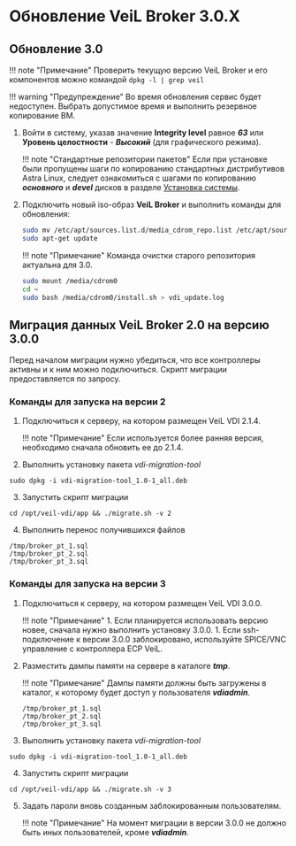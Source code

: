 # Обновление VeiL Broker 3.0.X

## Обновление 3.0

!!! note "Примечание"
    Проверить текущую версию VeiL Broker и его компонентов можно командой `dpkg -l | grep veil`

!!! warning "Предупреждение"
    Во время обновления сервис будет недоступен. Выбрать допустимое время и выполнить резервное копирование ВМ.

1. Войти в систему, указав значение **Integrity level** равное **_63_** или 
   **Уровень целостности** - **_Высокий_** (для графического режима).
   
    !!! note "Стандартные репозитории пакетов"
        Если при установке были пропущены шаги по копированию стандартных дистрибутивов Astra Linux, 
        следует ознакомиться с шагами по копированию **_основного_** и **_devel_** дисков 
        в разделе [Установка системы](./install_v3.md).

1. Подключить новый iso-образ **VeiL Broker** и выполнить 
   команды для обновления:

    ```bash
    sudo mv /etc/apt/sources.list.d/media_cdrom_repo.list /etc/apt/sources.list.d/media_cdrom_repo.back
    sudo apt-get update
    ```

    !!! note "Примечание"
        Команда очистки старого репозитория актуальна для 3.0.

    ```bash
    sudo mount /media/cdrom0
    cd ~
    sudo bash /media/cdrom0/install.sh > vdi_update.log
    ```
 

## Миграция данных VeiL Broker 2.0 на версию 3.0.0

Перед началом миграции нужно убедиться, что все контроллеры активны и к ним можно 
подключиться. Скрипт миграции предоставляется по запросу.

### Команды для запуска на версии 2

1. Подключиться к серверу, на котором размещен VeiL VDI 2.1.4. 
   
    !!! note "Примечание"
        Если используется более ранняя версия, необходимо сначала обновить ее до 2.1.4.

2. Выполнить установку пакета _vdi-migration-tool_ 
```
sudo dpkg -i vdi-migration-tool_1.0-1_all.deb
```

3. Запустить скрипт миграции
```
cd /opt/veil-vdi/app && ./migrate.sh -v 2
```

4. Выполнить перенос получившихся файлов
```
/tmp/broker_pt_1.sql
/tmp/broker_pt_2.sql
/tmp/broker_pt_3.sql
```

### Команды для запуска на версии 3

1. Подключиться к серверу, на котором размещен VeiL VDI 3.0.0.

    !!! note "Примечание"
        1. Если планируется использовать версию новее, сначала нужно выполнить установку 3.0.0.
        1. Если ssh-подключение к версии 3.0.0 заблокировано, используйте SPICE/VNC 
           управление с контроллера ECP VeiL.

2. Разместить дампы памяти на сервере в каталоге **_tmp_**.

    !!! note "Примечание"
        Дампы памяти должны быть загружены в каталог, к которому будет доступ у пользователя 
        **_vdiadmin_**.
   
    ```
    /tmp/broker_pt_1.sql
    /tmp/broker_pt_2.sql
    /tmp/broker_pt_3.sql 
    ```

3. Выполнить установку пакета _vdi-migration-tool_ 
```
sudo dpkg -i vdi-migration-tool_1.0-1_all.deb
```

4. Запустить скрипт миграции
```
cd /opt/veil-vdi/app && ./migrate.sh -v 3
```

5. Задать пароли вновь созданным заблокированным пользователям. 

    !!! note "Примечание"
        На момент миграции в версии 3.0.0 не должно быть иных пользователей, кроме **_vdiadmin_**.
